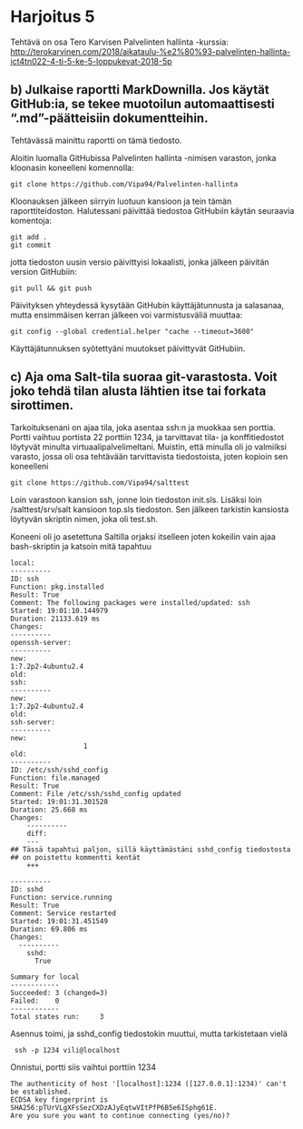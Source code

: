# Harjoitus 5

Tehtävä on osa Tero Karvisen Palvelinten hallinta -kurssia:
http://terokarvinen.com/2018/aikataulu-%e2%80%93-palvelinten-hallinta-ict4tn022-4-ti-5-ke-5-loppukevat-2018-5p

## b) Julkaise raportti MarkDownilla. Jos käytät GitHub:ia, se tekee muotoilun automaattisesti “.md”-päätteisiin dokumentteihin.

Tehtävässä mainittu raportti on tämä tiedosto. 


Aloitin luomalla GitHubissa Palvelinten hallinta -nimisen varaston, jonka kloonasin koneelleni komennolla:

	git clone https://github.com/Vipa94/Palvelinten-hallinta

Kloonauksen jälkeen siirryin luotuun kansioon ja tein tämän raporttiteidoston. Halutessani päivittää tiedostoa GitHubiin käytän seuraavia komentoja:

	git add .
	git commit

jotta tiedoston uusin versio päivittyisi lokaalisti, jonka jälkeen päivitän version GitHubiin:

	git pull && git push

Päivityksen yhteydessä kysytään GitHubin käyttäjätunnusta ja salasanaa, mutta ensimmäisen kerran jälkeen voi varmistusväliä muuttaa:

	git config --global credential.helper "cache --timeout=3600"

Käyttäjätunnuksen syötettyäni muutokset päivittyvät GitHubiin.



## c) Aja oma Salt-tila suoraa git-varastosta. Voit joko tehdä tilan alusta lähtien itse tai forkata sirottimen.

Tarkoituksenani on ajaa tila, joka asentaa ssh:n ja muokkaa sen porttia. Portti vaihtuu portista 22 porttiin 1234, ja tarvittavat tila- ja konffitiedostot löytyvät minulta virtuaalipalvelimeltani.
Muistin, että minulla oli jo valmiiksi varasto, jossa oli osa tehtävään tarvittavista tiedostoista, joten kopioin sen koneelleni

	git clone https://github.com/Vipa94/salttest

Loin varastoon kansion ssh, jonne loin tiedoston init.sls.
Lisäksi loin  /salttest/srv/salt kansioon top.sls tiedoston. Sen jälkeen tarkistin kansiosta löytyvän skriptin nimen, joka oli test.sh.

Koneeni oli jo asetettuna Saltilla orjaksi itselleen joten kokeilin vain ajaa bash-skriptin ja katsoin mitä tapahtuu

	local:
	----------
	ID: ssh
	Function: pkg.installed
	Result: True
	Comment: The following packages were installed/updated: ssh
	Started: 19:01:10.144979
	Duration: 21133.619 ms
	Changes:   
	----------
	openssh-server:
	----------
	new:
	1:7.2p2-4ubuntu2.4
	old:
	ssh:
	----------
	new:
	1:7.2p2-4ubuntu2.4
	old:
	ssh-server:
	----------
	new:
                      1
	old:
	----------
	ID: /etc/ssh/sshd_config
	Function: file.managed
	Result: True
	Comment: File /etc/ssh/sshd_config updated
	Started: 19:01:31.301528
	Duration: 25.668 ms
	Changes:   
		----------
		diff:     
		---
	## Tässä tapahtui paljon, sillä käyttämästäni sshd_config tiedostosta
	## on poistettu kommentti kentät 
		+++ 

	----------
	ID: sshd
	Function: service.running
	Result: True
	Comment: Service restarted
	Started: 19:01:31.451549
	Duration: 69.806 ms
	Changes:   
	  ----------
		sshd:
		  True

	Summary for local
	------------
	Succeeded: 3 (changed=3)
	Failed:    0
	------------
	Total states run:     3


Asennus toimi, ja sshd_config tiedostokin muuttui, mutta tarkistetaan vielä

	 ssh -p 1234 vili@localhost

Onnistui, portti siis vaihtui porttiin 1234

	The authenticity of host '[localhost]:1234 ([127.0.0.1]:1234)' can't be established.
	ECDSA key fingerprint is SHA256:pTUrVLgXFsSezCXDzAJyEqtwVItPfP6B5e6ISphg61E.
	Are you sure you want to continue connecting (yes/no)?
